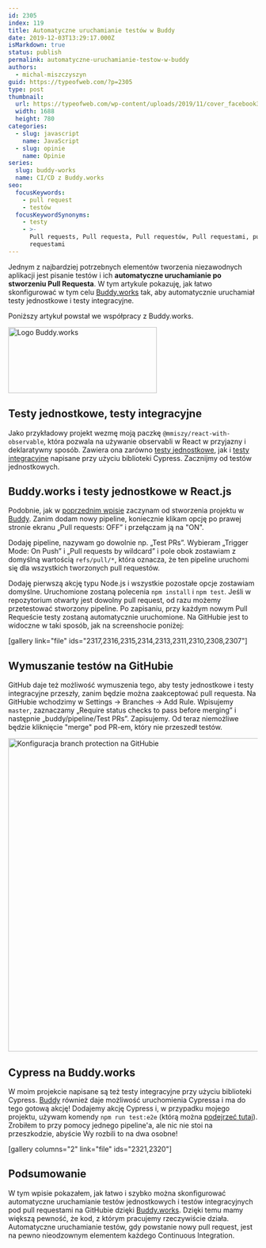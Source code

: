 ```yaml
---
id: 2305
index: 119
title: Automatyczne uruchamianie testów w Buddy
date: 2019-12-03T13:29:17.000Z
isMarkdown: true
status: publish
permalink: automatyczne-uruchamianie-testow-w-buddy
authors:
  - michal-miszczyszyn
guid: https://typeofweb.com/?p=2305
type: post
thumbnail:
  url: https://typeofweb.com/wp-content/uploads/2019/11/cover_facebook3-1.png
  width: 1688
  height: 780
categories:
  - slug: javascript
    name: JavaScript
  - slug: opinie
    name: Opinie
series:
  slug: buddy-works
  name: CI/CD z Buddy.works
seo:
  focusKeywords:
    - pull request
    - testów
  focusKeywordSynonyms:
    - testy
    - >-
      Pull requests, Pull requesta, Pull requestów, Pull requestami, pull
      requestami
---
```


Jednym z najbardziej potrzebnych elementów tworzenia niezawodnych aplikacji jest pisanie testów i ich **automatyczne uruchamianie po stworzeniu Pull Requesta**. W tym artykule pokazuję, jak łatwo skonfigurować w tym celu <a href="https://buddy.works/?utm_source=blogpost&utm_medium=cpc&utm_campaign=typeofweb_11/19_kurs1&utm_content=main" target="_blank" rel="noopener noreferrer">Buddy.works</a> tak, aby automatycznie uruchamiał testy jednostkowe i testy integracyjne.

<!--more-->

Poniższy artykuł powstał we współpracy z Buddy.works.

<a href="https://buddy.works/?utm_source=blogpost&utm_medium=cpc&utm_campaign=typeofweb_11/19_kurs1&utm_content=logo" target="_blank" rel="noopener noreferrer"><img src="https://typeofweb.com/wp-content/uploads/2019/10/logo-blue-300x133.png" alt="Logo Buddy.works" width="300" height="133" class="aligncenter size-medium wp-image-2245" /></a>

## Testy jednostkowe, testy integracyjne

Jako przykładowy projekt wezmę moją paczkę `@mmiszy/react-with-observable`, która pozwala na używanie observabli w React w przyjazny i deklaratywny sposób. Zawiera ona zarówno [testy jednostkowe](https://github.com/mmiszy/react-with-observable/blob/b424212b9e9bf03ddd36cf89571b6c6f12f96d1d/src/index.spec.tsx), jak i [testy integracyjne](https://github.com/mmiszy/react-with-observable/blob/b424212b9e9bf03ddd36cf89571b6c6f12f96d1d/cypress/integration/examples/ts.spec.ts) napisane przy użyciu biblioteki Cypress. Zacznijmy od testów jednostkowych.

## Buddy.works i testy jednostkowe w React.js

Podobnie, jak w [poprzednim wpisie](https://typeofweb.com/continuous-integration-na-github-pages-w-buddy-works/) zaczynam od stworzenia projektu w <a href="https://buddy.works/?utm_source=blogpost&utm_medium=cpc&utm_campaign=typeofweb_11/19_kurs1&utm_content=main" target="_blank" rel="noopener noreferrer">Buddy</a>. Zanim dodam nowy pipeline, koniecznie klikam opcję po prawej stronie ekranu „Pull requests: OFF” i przełączam ją na "ON".

Dodaję pipeline, nazywam go dowolnie np. „Test PRs”. Wybieram „Trigger Mode: On Push” i „Pull requests by wildcard” i pole obok zostawiam z domyślną wartością `refs/pull/*`, która oznacza, że ten pipeline uruchomi się dla wszystkich tworzonych pull requestów.

Dodaję pierwszą akcję typu Node.js i wszystkie pozostałe opcje zostawiam domyślne. Uruchomione zostaną polecenia `npm install` i `npm test`. Jeśli w repozytorium otwarty jest dowolny pull request, od razu możemy przetestować stworzony pipeline. Po zapisaniu, przy każdym nowym Pull Requeście testy zostaną automatycznie uruchomione. Na GitHubie jest to widoczne w taki sposób, jak na screenshocie poniżej:

[gallery link="file" ids="2317,2316,2315,2314,2313,2311,2310,2308,2307"]

## Wymuszanie testów na GitHubie

GitHub daje też możliwość wymuszenia tego, aby testy jednostkowe i testy integracyjne przeszły, zanim będzie można zaakceptować pull requesta. Na GitHubie wchodzimy w Settings -> Branches -> Add Rule. Wpisujemy `master`, zaznaczamy „Require status checks to pass before merging” i następnie „buddy/pipeline/Test PRs”. Zapisujemy. Od teraz niemożliwe będzie kliknięcie "merge" pod PR-em, który nie przeszedł testów.

<a href="https://typeofweb.com/wp-content/uploads/2019/11/github.com_mmiszy_react-with-observable_settings_branch_protection_rules_1993862-scaled.png"><img src="https://typeofweb.com/wp-content/uploads/2019/11/github.com_mmiszy_react-with-observable_settings_branch_protection_rules_1993862-1024x632.png" alt="Konfiguracja branch protection na GitHubie" width="1024" height="632" class="aligncenter size-large wp-image-2319" /></a>

## Cypress na Buddy.works

W moim projekcie napisane są też testy integracyjne przy użyciu biblioteki Cypress. <a href="https://buddy.works/?utm_source=blogpost&utm_medium=cpc&utm_campaign=typeofweb_11/19_kurs1&utm_content=main" target="_blank" rel="noopener noreferrer">Buddy</a> również daje możliwość uruchomienia Cypressa i ma do tego gotową akcję! Dodajemy akcję Cypress i, w przypadku mojego projektu, używam komendy `npm run test:e2e` (którą można [podejrzeć tutaj](https://github.com/mmiszy/react-with-observable/blob/d941bf6f5f9801cbf980ee3f7b9ebb642dc45562/package.json#L25)). Zrobiłem to przy pomocy jednego pipeline'a, ale nic nie stoi na przeszkodzie, abyście Wy rozbili to na dwa osobne!

[gallery columns="2" link="file" ids="2321,2320"]

## Podsumowanie

W tym wpisie pokazałem, jak łatwo i szybko można skonfigurować automatyczne uruchamianie testów jednostkowych i testów integracyjnych pod pull requestami na GitHubie dzięki <a href="https://buddy.works/?utm_source=blogpost&utm_medium=cpc&utm_campaign=typeofweb_11/19_kurs1&utm_content=main" target="_blank" rel="noopener noreferrer">Buddy.works</a>. Dzięki temu mamy większą pewność, że kod, z którym pracujemy rzeczywiście działa. Automatyczne uruchamianie testów, gdy powstanie nowy pull request, jest na pewno nieodzownym elementem każdego Continuous Integration.
